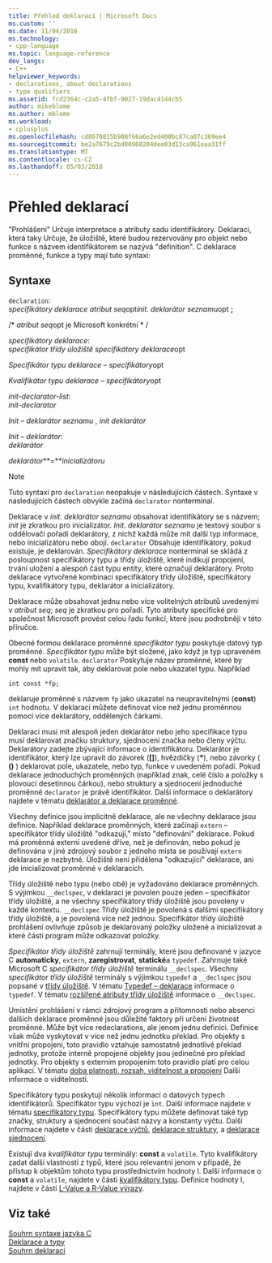 ```yaml
---
title: Přehled deklarací | Microsoft Docs
ms.custom: ''
ms.date: 11/04/2016
ms.technology:
- cpp-language
ms.topic: language-reference
dev_langs:
- C++
helpviewer_keywords:
- declarations, about declarations
- type qualifiers
ms.assetid: fcd2364c-c2a5-4fbf-9027-19dac4144cb5
author: mikeblome
ms.author: mblome
ms.workload:
- cplusplus
ms.openlocfilehash: cd8670815b908f66a6e2ed400bc87ca07c369ee4
ms.sourcegitcommit: be2a7679c2bd80968204dee03d13ca961eaa31ff
ms.translationtype: MT
ms.contentlocale: cs-CZ
ms.lasthandoff: 05/03/2018
---
```

# <a name="overview-of-declarations"></a>Přehled deklarací
"Prohlášení" Určuje interpretace a atributy sadu identifikátory. Deklaraci, která taky Určuje, že úložiště, které budou rezervovány pro objekt nebo funkce s názvem identifikátorem se nazývá "definition". C deklarace proměnné, funkce a typy mají tuto syntaxi:  
  
## <a name="syntax"></a>Syntaxe  
 `declaration`:  
 *specifikátory deklarace* *atribut seq*opt*init. deklarátor seznamu*opt **;**  
  
 /\* *atribut seq*opt je Microsoft konkrétní * /  
  
 *specifikátory deklarace*:  
 *specifikátor třídy úložiště specifikátory deklarace*opt  
  
 *Specifikátor typu deklarace – specifikátory*opt  
  
 *Kvalifikátor typu deklarace – specifikátory*opt  
  
 *init-declarator-list*:  
 *init-declarator*  
  
 *Init – deklarátor seznamu* , *init deklarátor*  
  
 *Init – deklarátor*:  
 *deklarátor*  
  
 *deklarátor***=***inicializátoru*  
  
> [!NOTE]
>  Tuto syntaxi pro `declaration` neopakuje v následujících částech. Syntaxe v následujících částech obvykle začíná `declarator` nonterminal.  
  
 Deklarace v *init. deklarátor seznamu* obsahovat identifikátory se s názvem; *init* je zkratkou pro inicializátor. *Init. deklarátor seznamu* je textový soubor s oddělovači pořadí deklarátory, z nichž každá může mít další typ informace, nebo inicializátoru nebo obojí. `declarator` Obsahuje identifikátory, pokud existuje, je deklarován. *Specifikátory deklarace* nonterminal se skládá z posloupnost specifikátory typu a třídy úložiště, které indikují propojení, trvání uložení a alespoň část typu entity, které označují deklarátory. Proto deklarace vytvořené kombinaci specifikátory třídy úložiště, specifikátory typu, kvalifikátory typu, deklarátor a inicializátory.  
  
 Deklarace může obsahovat jednu nebo více volitelných atributů uvedenými v *atribut seq*; *seq* je zkratkou pro pořadí. Tyto atributy specifické pro společnost Microsoft provést celou řadu funkcí, které jsou podrobněji v této příručce.  
  
 Obecné formou deklarace proměnné *specifikátor typu* poskytuje datový typ proměnné. *Specifikátor typu* může být složené, jako když je typ upraveném **const** nebo `volatile`. `declarator` Poskytuje název proměnné, které by mohly mít upravit tak, aby deklarovat pole nebo ukazatel typu. Například  
  
```  
int const *fp;  
```  
  
 deklaruje proměnné s názvem `fp` jako ukazatel na neupravitelnými (**const**) `int` hodnotu. V deklaraci můžete definovat více než jednu proměnnou pomocí více deklarátory, oddělených čárkami.  
  
 Deklaraci musí mít alespoň jeden deklarátor nebo jeho specifikace typu musí deklarovat značku struktury, sjednocení značka nebo členy výčtu. Deklarátory zadejte zbývající informace o identifikátoru. Deklarátor je identifikátor, který lze upravit do závorek (**[]**), hvězdičky (**\***), nebo závorky ( **()** ) deklarovat pole, ukazatele, nebo typ, funkce v uvedeném pořadí. Pokud deklarace jednoduchých proměnných (například znak, celé číslo a položky s plovoucí desetinnou čárkou), nebo struktury a sjednocení jednoduché proměnné `declarator` je právě identifikátor. Další informace o deklarátory najdete v tématu [deklarátor a deklarace proměnné](../c-language/declarators-and-variable-declarations.md).  
  
 Všechny definice jsou implicitně deklarace, ale ne všechny deklarace jsou definice. Například deklarace proměnných, které začínají `extern` – specifikátor třídy úložiště "odkazují," místo "definování" deklarace. Pokud má proměnná externí uvedené dříve, než je definován, nebo pokud je definována v jiné zdrojový soubor z jednoho místa se používají `extern` deklarace je nezbytné. Úložiště není přidělena "odkazující" deklarace, ani jde inicializovat proměnné v deklaracích.  
  
 Třídy úložiště nebo typu (nebo obě) je vyžadováno deklarace proměnných. S výjimkou `__declspec`, v deklaraci je povolen pouze jeden – specifikátor třídy úložiště, a ne všechny specifikátory třídy úložiště jsou povoleny v každé kontextu. `__declspec` Třídy úložiště je povolená s dalšími specifikátory třídy úložiště, a je povolená více než jednou. Specifikátor třídy úložiště prohlášení ovlivňuje způsob je deklarovaný položky uložené a inicializovat a které části program může odkazovat položky.  
  
 *Specifikátor třídy úložiště* zahrnují terminály, které jsou definované v jazyce C **automaticky**, `extern`, **zaregistrovat**, **statické**a `typedef`. Zahrnuje také Microsoft C *specifikátor třídy úložiště* terminálu `__declspec`. Všechny *specifikátor třídy úložiště* terminály s výjimkou `typedef` a `__declspec` jsou popsané v [třídy úložiště](../c-language/c-storage-classes.md). V tématu [Typedef – deklarace](../c-language/typedef-declarations.md) informace o `typedef`. V tématu [rozšířené atributy třídy úložiště](../c-language/c-extended-storage-class-attributes.md) informace o `__declspec`.  
  
 Umístění prohlášení v rámci zdrojový program a přítomnosti nebo absenci dalších deklarace proměnné jsou důležité faktory při určení životnost proměnné. Může být více redeclarations, ale jenom jednu definici. Definice však může vyskytovat v více než jednu jednotku překlad. Pro objekty s vnitřní propojení, toto pravidlo vztahuje samostatně jednotlivé překlad jednotky, protože interně propojené objekty jsou jedinečné pro překlad jednotky. Pro objekty s externím propojením toto pravidlo platí pro celou aplikaci. V tématu [doba platnosti, rozsah, viditelnost a propojení](../c-language/lifetime-scope-visibility-and-linkage.md) Další informace o viditelnosti.  
  
 Specifikátory typu poskytují několik informací o datových typech identifikátorů. Specifikátor typu výchozí je `int`. Další informace najdete v tématu [specifikátory typu](../c-language/c-type-specifiers.md). Specifikátory typu můžete definovat také typ značky, struktury a sjednocení součást názvy a konstanty výčtu. Další informace najdete v části [deklarace výčtů](../c-language/c-enumeration-declarations.md), [deklarace struktury](../c-language/structure-declarations.md), a [deklarace sjednocení](../c-language/union-declarations.md).  
  
 Existují dva *kvalifikátor typu* terminály: **const** a `volatile`. Tyto kvalifikátory zadat další vlastnosti z typů, které jsou relevantní jenom v případě, že přístup k objektům tohoto typu prostřednictvím hodnoty l. Další informace o **const** a `volatile`, najdete v části [kvalifikátory typu](../c-language/type-qualifiers.md). Definice hodnoty l, najdete v části [L-Value a R-Value výrazy](../c-language/l-value-and-r-value-expressions.md).  
  
## <a name="see-also"></a>Viz také  
 [Souhrn syntaxe jazyka C](../c-language/c-language-syntax-summary.md)   
 [Deklarace a typy](../c-language/declarations-and-types.md)   
 [Souhrn deklarací](../c-language/summary-of-declarations.md)